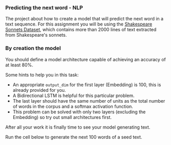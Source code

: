 ### Predicting the next word - NLP

The project about how to create a model that will predict the next word in a text sequence.
For this assignment you will be using the [Shakespeare Sonnets Dataset](https://www.opensourceshakespeare.org/views/sonnets/sonnet_view.php?range=viewrange&sonnetrange1=1&sonnetrange2=154), which contains more than 2000 lines of text extracted from Shakespeare's sonnets.

### By creation the model

You should define a model architecture capable of achieving an accuracy of at least 80%.

Some hints to help you in this task:

- An appropriate `output_dim` for the first layer (Embedding) is 100, this is already provided for you.
- A Bidirectional LSTM is helpful for this particular problem.
- The last layer should have the same number of units as the total number of words in the corpus and a softmax activation function.
- This problem can be solved with only two layers (excluding the Embedding) so try out small architectures first.


After all your work it is finally time to see your model generating text.

Run the cell below to generate the next 100 words of a seed text.
